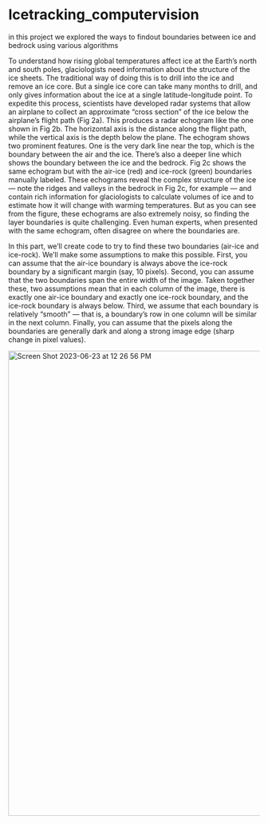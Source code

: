 # Icetracking_computervision
in this project we explored the ways to findout boundaries between ice and bedrock using various algorithms

To understand how rising global temperatures affect ice at the Earth’s north and south poles, glaciologists need information about the structure of the ice sheets. The traditional way of doing this is to drill into the ice and remove an ice core. But a single ice core can take many months to drill, and only gives information about the ice at a single latitude-longitude point. To expedite this process, scientists have developed radar systems that allow an airplane to collect an approximate “cross section” of the ice below the airplane’s flight path (Fig 2a). This produces a radar echogram like the one shown in Fig 2b. The horizontal axis is the distance along the flight path, while the vertical axis is the depth below the plane. The echogram shows two prominent features. One is the very dark line near the top, which is the boundary between the air and the ice. There’s also a deeper line which shows the boundary between the ice and the bedrock. Fig 2c shows the same echogram but with the air-ice (red) and ice-rock (green) boundaries manually labeled. These echograms reveal the complex structure of the ice — note the ridges and valleys in the bedrock in Fig 2c, for example — and contain rich information for glaciologists to calculate volumes of ice and to estimate how it will change with warming temperatures. But as you can see from the figure, these echograms are also extremely noisy, so finding the layer boundaries is quite challenging. Even human experts, when presented with the same echogram, often disagree on where the boundaries are.


In this part, we’ll create code to try to find these two boundaries (air-ice and ice-rock). We’ll make some assumptions to make this possible. First, you can assume that the air-ice boundary is always above the ice-rock boundary by a significant margin (say, 10 pixels). Second, you can assume that the two boundaries span the entire width of the image. Taken together these, two assumptions mean that in each column of the image, there is exactly one air-ice boundary and exactly one ice-rock boundary, and the ice-rock boundary is always below. Third, we assume that each boundary is relatively “smooth” — that is, a boundary’s row in one column will be similar in the next column. Finally, you can assume that the pixels along the boundaries are generally dark and along a strong image edge (sharp change in pixel values).

<img width="931" alt="Screen Shot 2023-06-23 at 12 26 56 PM" src="https://github.com/hitheshbusetty/Icetracking_computervision/assets/116830164/e9b1412b-3384-4bf4-a51d-c460a526ff6b">



